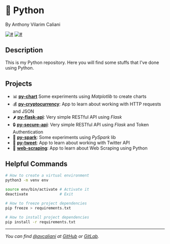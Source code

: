 # 🐍 Python
By Anthony Vilarim Caliani

[![#](https://img.shields.io/badge/licence-MIT-blue.svg)](#) [![#](https://img.shields.io/badge/python-3-yellow.svg)](#)

## Description
This is my Python repository. Here you will find some stuffs that I've done using Python.

## Projects

- 📊 **[py-chart](py-chart/README.md)** Some experiments using _Matplotlib_ to create charts
- 💰 **[py-cryptocurrency](py-cryptocurrency/README.md)**: App to learn about working with HTTP requests and JSON
- 🌶 **[py-flask-api](py-flask-api/README.md)**: Very simple RESTful API using _Flask_
- 🔒 **[py-secure-api](py-secure-api/README.md)**: Very simple RESTful API using _Flask_ and Token Authentication
- 🌠 **[py-spark](py-spark/README.md)**: Some experiments using _PySpark_ lib
- 🐣 **[py-tweet](py-tweet/README.md)**: App to learn about working with Twitter API
- 🧹 **[web-scraping](web-scraping/README.md)**: App to learn about Web Scraping using Python

## Helpful Commands

```sh
# How to create a virtual environment
python3 -m venv env

source env/bin/activate # Activate it
deactivate              # Exit

# How to freeze project dependencies
pip freeze > requirements.txt

# How to install project dependencies
pip install -r requirements.txt
```

---

_You can find [@avcaliani](#) at [GitHub](https://github.com/avcaliani) or [GitLab](https://gitlab.com/avcaliani)._
